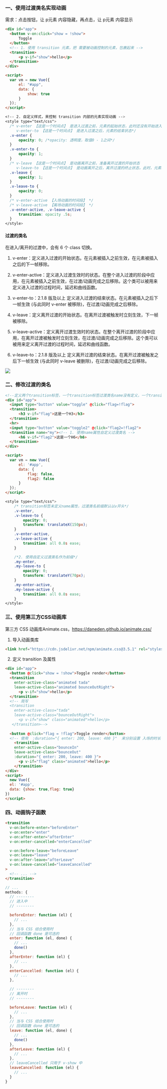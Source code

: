 ### 一、使用过渡类名实现动画

需求：点击按钮，让 p元素 内容隐藏，再点击，让 p元素 内容显示

```html
<div id="app">
  <button v-on:click="show = !show">
      Toggle
  </button>
  <!-- 1. 使用 transition 元素，把 需要被动画控制的元素，包裹起来 -->
  <transition>
      <p v-if="show">hello</p>
  </transition>
</div>

<script>
  var vm = new Vue({
      el: "#app",
      data: {
          show: true
      }
  });
</script>
```
```css
<!-- 2. 自定义样式，来控制 transition 内部的元素实现动画 -->
<style type="text/css">
  /* v-enter 【这是一个时间点】 是进入过渡之前，元素的起始状态，此时还没有开始进入 
     v-enter-to 【这是一个时间点】 是进入过渡之后，元素的结束状态*/
  .v-enter {
      opacity: 0; /*opacity: 透明度，取值0 - 1之间*/
  }
  .v-enter-to {
      opacity: 1;
  }
  /* v-leave 【这是一个时间点】 是动画离开之前，准备离开过渡的开始状态
     v-leave-to 【这是一个时间点】 是动画离开之后，离开过渡的终止状态，此时，元素动画已经结束了 */
  .v-leave {
      opacity: 1;
  }
  .v-leave-to {
      opacity: 0;
  }
  /* v-enter-active 【入场动画的时间段】 */
  /* v-leave-active 【离场动画的时间段】 */
  .v-enter-active, .v-leave-active {
      transition: opacity .5s;
  }
</style>
```
#### 过渡的类名

在进入/离开的过渡中，会有 6 个 class 切换。

1. v-enter：定义进入过渡的开始状态。在元素被插入之前生效，在元素被插入之后的下一帧移除。

2. v-enter-active：定义进入过渡生效时的状态。在整个进入过渡的阶段中应用，在元素被插入之前生效，在过渡/动画完成之后移除。这个类可以被用来定义进入过渡的过程时间，延迟和曲线函数。

3. v-enter-to：2.1.8 版及以上 定义进入过渡的结束状态。在元素被插入之后下一帧生效 (与此同时 v-enter 被移除)，在过渡/动画完成之后移除。

4. v-leave：定义离开过渡的开始状态。在离开过渡被触发时立刻生效，下一帧被移除。

5. v-leave-active：定义离开过渡生效时的状态。在整个离开过渡的阶段中应用，在离开过渡被触发时立刻生效，在过渡/动画完成之后移除。这个类可以被用来定义离开过渡的过程时间，延迟和曲线函数。

6. v-leave-to：2.1.8 版及以上 定义离开过渡的结束状态。在离开过渡被触发之后下一帧生效 (与此同时 v-leave 被删除)，在过渡/动画完成之后移除。


<img src="https://cn.vuejs.org/images/transition.png"/>


### 二、修改过渡的类名

```html
<!--定义两个transition标签，一个transition标签过渡类名name没有定义，一个transition标签过渡类名name="my"-->
<div id="app">
  <input type="button" value="toggle" @click="flag=!flag">
  <transition>
      <h3 v-if="flag">这是一个H3</h3>
  </transition>
  <hr>
  <input type="button" value="toggle2" @click="flag2=!flag2">
  <transition name="my"><!-- 1. 使用name属性自定义过渡类名 -->
      <h6 v-if="flag2">这是一个H6</h6>
  </transition>
</div>

<script>
  var vm = new Vue({
      el: '#app',
      data: {
          flag: false,
          flag2: false
      }
  });
</script>
```
```css
<style type="text/css">
    /* transition标签未定义name属性，过渡类名前缀默认以v开头*/
    .v-enter,
    .v-leave-to {
        opacity: 0;
        transform: translateX(150px);
    }
    .v-enter-active,
    .v-leave-active {
        transition: all 0.8s ease;
    }

    /*2. 使用自定义过渡类名作为前缀*/
    .my-enter,
    .my-leave-to {
        opacity: 0;
        transform: translateY(70px);
    }
    .my-enter-active,
    .my-leave-active {
        transition: all 0.8s ease;
    }
</style>
```
### 三、使用第三方CSS动画库

第三方 CSS 动画库Animate.css，https://daneden.github.io/animate.css/

1. 导入动画类库

```html
<link href="https://cdn.jsdelivr.net/npm/animate.css@3.5.1" rel="stylesheet" type="text/css">
```
2. 定义 transition 及属性

```html
<div id="app">
  <button @click="show = !show">Toggle render</button>
  <transition
    enter-active-class="animated tada"
    leave-active-class="animated bounceOutRight">
      <p v-if="show">hello</p>
  </transition>
  <!-- 简写
  <transition
    enter-active-class="tada"
    leave-active-class="bounceOutRight">
      <p v-if="show" class="animated">hello</p>
   </transition>-->
  
  <button @click="flag = !flag">Toggle render</button>
  <!-- 使用  :duration="{ enter: 200, leave: 400 }"  来分别设置 入场的时长 和 离场的时长  -->
    <transition 
    enter-active-class="bounceIn" 
    leave-active-class="bounceOut" 
    :duration="{ enter: 200, leave: 400 }">
      <p v-if="flag" class="animated">hello</p>
    </transition>
</div>
<script>
  new Vue({
  el: '#app',
  data: {show: true,flag: true}
})
</script>
```
### 四、动画钩子函数

```html
<transition
  v-on:before-enter="beforeEnter"
  v-on:enter="enter"
  v-on:after-enter="afterEnter"
  v-on:enter-cancelled="enterCancelled"

  v-on:before-leave="beforeLeave"
  v-on:leave="leave"
  v-on:after-leave="afterLeave"
  v-on:leave-cancelled="leaveCancelled"
>
  <!-- ... -->
</transition>
```
```javascript
// ...
methods: {
  // --------
  // 进入中
  // --------

  beforeEnter: function (el) {
    // ...
  },
  // 当与 CSS 结合使用时
  // 回调函数 done 是可选的
  enter: function (el, done) {
    // ...
    done()
  },
  afterEnter: function (el) {
    // ...
  },
  enterCancelled: function (el) {
    // ...
  },

  // --------
  // 离开时
  // --------

  beforeLeave: function (el) {
    // ...
  },
  // 当与 CSS 结合使用时
  // 回调函数 done 是可选的
  leave: function (el, done) {
    // ...
    done()
  },
  afterLeave: function (el) {
    // ...
  },
  // leaveCancelled 只用于 v-show 中
  leaveCancelled: function (el) {
    // ...
  }
}
```
